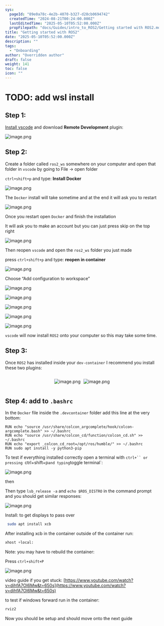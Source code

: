 ```yaml
---
sys:
  pageId: "89e0a78c-4e2b-4070-b327-d28cb0694742"
  createdTime: "2024-08-21T00:24:00.000Z"
  lastEditedTime: "2025-05-10T05:52:00.000Z"
  propFilepath: "docs/Guides/intro_to_ROS2/Getting started with ROS2.md"
title: "Getting started with ROS2"
date: "2025-05-10T05:52:00.000Z"
description: ""
tags:
  - "Onboarding"
author: "Overridden author"
draft: false
weight: 141
toc: false
icon: ""
---
```


# TODO: add wsl install

## Step 1:

[Install vscode](https://code.visualstudio.com/download) and download **Remote Development** plugin:

![image.png](https://prod-files-secure.s3.us-west-2.amazonaws.com/d518164a-d88e-44d1-a4ee-3adb3bd8bce0/efb52993-1881-4a40-b95e-6f020334f022/image.png?X-Amz-Algorithm=AWS4-HMAC-SHA256&X-Amz-Content-Sha256=UNSIGNED-PAYLOAD&X-Amz-Credential=ASIAZI2LB466YOLY7JXD%2F20250627%2Fus-west-2%2Fs3%2Faws4_request&X-Amz-Date=20250627T200950Z&X-Amz-Expires=3600&X-Amz-Security-Token=IQoJb3JpZ2luX2VjEIP%2F%2F%2F%2F%2F%2F%2F%2F%2F%2FwEaCXVzLXdlc3QtMiJGMEQCICFR8FeoSnHsLVXvzTPm67Oq01msxR%2FSVhpQywMSX200AiBG5K4H%2BDmDVUu1ecc4zixJ9bNHkmzJQ7TrwrAbW0xRwSr%2FAwh8EAAaDDYzNzQyMzE4MzgwNSIM1gJDbpm8G1yXLkC6KtwDKvWA0BKgPEs6rWF6kOboW0kSKfjOzIlp9vX48XDkobf11piLDenZAZ900gn01Vkp9Ape9Ox9si8ve7%2B37KIGHKRQnRknonN3MD3cPrjbT%2BtUnchRj8ULsX5qvHpsMWkdgXWbGeEuDYnE1bkzrT%2BkNYtDZxog8mV3GJKDf5T0526Yi6aJdJPDZVCddXzbI0JuEm1hgfXRJpCzq0CyUs%2BUs3fIIudzrogKoQNPB4QQsKJWgbQbytsIs9AmfeKrQvf7UtsHwgIijeFlvQG6XwSb103szcV4pKafndP1Q8d2hh3KJN7fAmbEIhk1W%2BGtdNhzmeTZ4%2B1D9y9JdQie6ZH%2BmdDBEOQZb5%2BH%2BsNY%2Fek78GM6lVCHyY0B46WucDKwe5Xhj854G9GxmI2f5811cc3NjLeNsETQ9f2LqU%2FfJSmx7UUCwBEQsD7BKpTYgkkV0CVDC3Pz9WJmNQX9fE3%2Bu9U2A8o3GW%2Fh8m723%2BawTC9B71i0R7sxJBFKOJwSDw3%2FLU3Xh4itkkt%2BLfYwUP9FW1d2m%2B84e8F9NRUADeJYkh9BWhJANEJzbJYE0EfQK%2BE52CjnnSDTdeSjpD8OG1PY96Ic%2Fya5lEn3DVA%2FIe8nMoq2z%2FrMb80HzQI7b2Q%2F%2Fdswu8r7wgY6pgG468Imor41dd8xHmW42LXN6a1%2F9GJCvOe5dZh6IKL6EBs580VcpO5GAjSGAYlvGFdXiyrUx91K1RDd8X0ShT5Cvr2b9Mqd48SROF8hOxnnzIKSICZr0V02xsMT1Vlv1diCTyQcYiTs1A36MQxXs2CZI9DCoyD%2FZfgkMALCDVMe7AFexN0ar31ad9BRSe8U00RLcdhZ6sli%2FuILnPmFtjX2T9MemONL&X-Amz-Signature=220cb051464239d05be71e4e1cfa90bb0ca8d1e6f716fbd4e0b6281b1997f2d8&X-Amz-SignedHeaders=host&x-amz-checksum-mode=ENABLED&x-id=GetObject)

## Step 2:

Create a folder called `ros2_ws` somewhere on your computer and open that folder in `vscode` by going to File → open folder 

`ctrl+shift+p` and type: **Install Docker**

![image.png](https://prod-files-secure.s3.us-west-2.amazonaws.com/d518164a-d88e-44d1-a4ee-3adb3bd8bce0/2269dc0e-1cd5-47ff-bceb-c04ad9b2eab0/image.png?X-Amz-Algorithm=AWS4-HMAC-SHA256&X-Amz-Content-Sha256=UNSIGNED-PAYLOAD&X-Amz-Credential=ASIAZI2LB466YOLY7JXD%2F20250627%2Fus-west-2%2Fs3%2Faws4_request&X-Amz-Date=20250627T200950Z&X-Amz-Expires=3600&X-Amz-Security-Token=IQoJb3JpZ2luX2VjEIP%2F%2F%2F%2F%2F%2F%2F%2F%2F%2FwEaCXVzLXdlc3QtMiJGMEQCICFR8FeoSnHsLVXvzTPm67Oq01msxR%2FSVhpQywMSX200AiBG5K4H%2BDmDVUu1ecc4zixJ9bNHkmzJQ7TrwrAbW0xRwSr%2FAwh8EAAaDDYzNzQyMzE4MzgwNSIM1gJDbpm8G1yXLkC6KtwDKvWA0BKgPEs6rWF6kOboW0kSKfjOzIlp9vX48XDkobf11piLDenZAZ900gn01Vkp9Ape9Ox9si8ve7%2B37KIGHKRQnRknonN3MD3cPrjbT%2BtUnchRj8ULsX5qvHpsMWkdgXWbGeEuDYnE1bkzrT%2BkNYtDZxog8mV3GJKDf5T0526Yi6aJdJPDZVCddXzbI0JuEm1hgfXRJpCzq0CyUs%2BUs3fIIudzrogKoQNPB4QQsKJWgbQbytsIs9AmfeKrQvf7UtsHwgIijeFlvQG6XwSb103szcV4pKafndP1Q8d2hh3KJN7fAmbEIhk1W%2BGtdNhzmeTZ4%2B1D9y9JdQie6ZH%2BmdDBEOQZb5%2BH%2BsNY%2Fek78GM6lVCHyY0B46WucDKwe5Xhj854G9GxmI2f5811cc3NjLeNsETQ9f2LqU%2FfJSmx7UUCwBEQsD7BKpTYgkkV0CVDC3Pz9WJmNQX9fE3%2Bu9U2A8o3GW%2Fh8m723%2BawTC9B71i0R7sxJBFKOJwSDw3%2FLU3Xh4itkkt%2BLfYwUP9FW1d2m%2B84e8F9NRUADeJYkh9BWhJANEJzbJYE0EfQK%2BE52CjnnSDTdeSjpD8OG1PY96Ic%2Fya5lEn3DVA%2FIe8nMoq2z%2FrMb80HzQI7b2Q%2F%2Fdswu8r7wgY6pgG468Imor41dd8xHmW42LXN6a1%2F9GJCvOe5dZh6IKL6EBs580VcpO5GAjSGAYlvGFdXiyrUx91K1RDd8X0ShT5Cvr2b9Mqd48SROF8hOxnnzIKSICZr0V02xsMT1Vlv1diCTyQcYiTs1A36MQxXs2CZI9DCoyD%2FZfgkMALCDVMe7AFexN0ar31ad9BRSe8U00RLcdhZ6sli%2FuILnPmFtjX2T9MemONL&X-Amz-Signature=09bb60a5e5c90c7c799d18ab5bd0eceaf026c3e9676fc12eda02d49a73a5cd4d&X-Amz-SignedHeaders=host&x-amz-checksum-mode=ENABLED&x-id=GetObject)

The `Docker` install will take sometime and at the end it will ask you to restart

![image.png](https://prod-files-secure.s3.us-west-2.amazonaws.com/d518164a-d88e-44d1-a4ee-3adb3bd8bce0/ed233f78-be33-4b1f-b89c-9c346c0e961e/image.png?X-Amz-Algorithm=AWS4-HMAC-SHA256&X-Amz-Content-Sha256=UNSIGNED-PAYLOAD&X-Amz-Credential=ASIAZI2LB466YOLY7JXD%2F20250627%2Fus-west-2%2Fs3%2Faws4_request&X-Amz-Date=20250627T200950Z&X-Amz-Expires=3600&X-Amz-Security-Token=IQoJb3JpZ2luX2VjEIP%2F%2F%2F%2F%2F%2F%2F%2F%2F%2FwEaCXVzLXdlc3QtMiJGMEQCICFR8FeoSnHsLVXvzTPm67Oq01msxR%2FSVhpQywMSX200AiBG5K4H%2BDmDVUu1ecc4zixJ9bNHkmzJQ7TrwrAbW0xRwSr%2FAwh8EAAaDDYzNzQyMzE4MzgwNSIM1gJDbpm8G1yXLkC6KtwDKvWA0BKgPEs6rWF6kOboW0kSKfjOzIlp9vX48XDkobf11piLDenZAZ900gn01Vkp9Ape9Ox9si8ve7%2B37KIGHKRQnRknonN3MD3cPrjbT%2BtUnchRj8ULsX5qvHpsMWkdgXWbGeEuDYnE1bkzrT%2BkNYtDZxog8mV3GJKDf5T0526Yi6aJdJPDZVCddXzbI0JuEm1hgfXRJpCzq0CyUs%2BUs3fIIudzrogKoQNPB4QQsKJWgbQbytsIs9AmfeKrQvf7UtsHwgIijeFlvQG6XwSb103szcV4pKafndP1Q8d2hh3KJN7fAmbEIhk1W%2BGtdNhzmeTZ4%2B1D9y9JdQie6ZH%2BmdDBEOQZb5%2BH%2BsNY%2Fek78GM6lVCHyY0B46WucDKwe5Xhj854G9GxmI2f5811cc3NjLeNsETQ9f2LqU%2FfJSmx7UUCwBEQsD7BKpTYgkkV0CVDC3Pz9WJmNQX9fE3%2Bu9U2A8o3GW%2Fh8m723%2BawTC9B71i0R7sxJBFKOJwSDw3%2FLU3Xh4itkkt%2BLfYwUP9FW1d2m%2B84e8F9NRUADeJYkh9BWhJANEJzbJYE0EfQK%2BE52CjnnSDTdeSjpD8OG1PY96Ic%2Fya5lEn3DVA%2FIe8nMoq2z%2FrMb80HzQI7b2Q%2F%2Fdswu8r7wgY6pgG468Imor41dd8xHmW42LXN6a1%2F9GJCvOe5dZh6IKL6EBs580VcpO5GAjSGAYlvGFdXiyrUx91K1RDd8X0ShT5Cvr2b9Mqd48SROF8hOxnnzIKSICZr0V02xsMT1Vlv1diCTyQcYiTs1A36MQxXs2CZI9DCoyD%2FZfgkMALCDVMe7AFexN0ar31ad9BRSe8U00RLcdhZ6sli%2FuILnPmFtjX2T9MemONL&X-Amz-Signature=473896cad42287c9b488e5f1a1bfe27e0206c73ccfd53dbcf1fddfdb4542a953&X-Amz-SignedHeaders=host&x-amz-checksum-mode=ENABLED&x-id=GetObject)

Once you restart open `Docker` and finish the installation

It will ask you to make an account but you can just press skip on the top right

![image.png](https://prod-files-secure.s3.us-west-2.amazonaws.com/d518164a-d88e-44d1-a4ee-3adb3bd8bce0/21010ad9-1659-4fd9-9f59-9932a09b2a3d/image.png?X-Amz-Algorithm=AWS4-HMAC-SHA256&X-Amz-Content-Sha256=UNSIGNED-PAYLOAD&X-Amz-Credential=ASIAZI2LB466YOLY7JXD%2F20250627%2Fus-west-2%2Fs3%2Faws4_request&X-Amz-Date=20250627T200950Z&X-Amz-Expires=3600&X-Amz-Security-Token=IQoJb3JpZ2luX2VjEIP%2F%2F%2F%2F%2F%2F%2F%2F%2F%2FwEaCXVzLXdlc3QtMiJGMEQCICFR8FeoSnHsLVXvzTPm67Oq01msxR%2FSVhpQywMSX200AiBG5K4H%2BDmDVUu1ecc4zixJ9bNHkmzJQ7TrwrAbW0xRwSr%2FAwh8EAAaDDYzNzQyMzE4MzgwNSIM1gJDbpm8G1yXLkC6KtwDKvWA0BKgPEs6rWF6kOboW0kSKfjOzIlp9vX48XDkobf11piLDenZAZ900gn01Vkp9Ape9Ox9si8ve7%2B37KIGHKRQnRknonN3MD3cPrjbT%2BtUnchRj8ULsX5qvHpsMWkdgXWbGeEuDYnE1bkzrT%2BkNYtDZxog8mV3GJKDf5T0526Yi6aJdJPDZVCddXzbI0JuEm1hgfXRJpCzq0CyUs%2BUs3fIIudzrogKoQNPB4QQsKJWgbQbytsIs9AmfeKrQvf7UtsHwgIijeFlvQG6XwSb103szcV4pKafndP1Q8d2hh3KJN7fAmbEIhk1W%2BGtdNhzmeTZ4%2B1D9y9JdQie6ZH%2BmdDBEOQZb5%2BH%2BsNY%2Fek78GM6lVCHyY0B46WucDKwe5Xhj854G9GxmI2f5811cc3NjLeNsETQ9f2LqU%2FfJSmx7UUCwBEQsD7BKpTYgkkV0CVDC3Pz9WJmNQX9fE3%2Bu9U2A8o3GW%2Fh8m723%2BawTC9B71i0R7sxJBFKOJwSDw3%2FLU3Xh4itkkt%2BLfYwUP9FW1d2m%2B84e8F9NRUADeJYkh9BWhJANEJzbJYE0EfQK%2BE52CjnnSDTdeSjpD8OG1PY96Ic%2Fya5lEn3DVA%2FIe8nMoq2z%2FrMb80HzQI7b2Q%2F%2Fdswu8r7wgY6pgG468Imor41dd8xHmW42LXN6a1%2F9GJCvOe5dZh6IKL6EBs580VcpO5GAjSGAYlvGFdXiyrUx91K1RDd8X0ShT5Cvr2b9Mqd48SROF8hOxnnzIKSICZr0V02xsMT1Vlv1diCTyQcYiTs1A36MQxXs2CZI9DCoyD%2FZfgkMALCDVMe7AFexN0ar31ad9BRSe8U00RLcdhZ6sli%2FuILnPmFtjX2T9MemONL&X-Amz-Signature=92a60919eede619325aa79771e7b3cda8a1e86504baff2e1da0ae87ac4a637af&X-Amz-SignedHeaders=host&x-amz-checksum-mode=ENABLED&x-id=GetObject)

Then reopen `vscode` and open the `ros2_ws` folder you just made

press `ctrl+shift+p` and type: **reopen in container**

![image.png](https://prod-files-secure.s3.us-west-2.amazonaws.com/d518164a-d88e-44d1-a4ee-3adb3bd8bce0/4e93b8c2-41ad-488c-8095-c74205196118/image.png?X-Amz-Algorithm=AWS4-HMAC-SHA256&X-Amz-Content-Sha256=UNSIGNED-PAYLOAD&X-Amz-Credential=ASIAZI2LB466YOLY7JXD%2F20250627%2Fus-west-2%2Fs3%2Faws4_request&X-Amz-Date=20250627T200950Z&X-Amz-Expires=3600&X-Amz-Security-Token=IQoJb3JpZ2luX2VjEIP%2F%2F%2F%2F%2F%2F%2F%2F%2F%2FwEaCXVzLXdlc3QtMiJGMEQCICFR8FeoSnHsLVXvzTPm67Oq01msxR%2FSVhpQywMSX200AiBG5K4H%2BDmDVUu1ecc4zixJ9bNHkmzJQ7TrwrAbW0xRwSr%2FAwh8EAAaDDYzNzQyMzE4MzgwNSIM1gJDbpm8G1yXLkC6KtwDKvWA0BKgPEs6rWF6kOboW0kSKfjOzIlp9vX48XDkobf11piLDenZAZ900gn01Vkp9Ape9Ox9si8ve7%2B37KIGHKRQnRknonN3MD3cPrjbT%2BtUnchRj8ULsX5qvHpsMWkdgXWbGeEuDYnE1bkzrT%2BkNYtDZxog8mV3GJKDf5T0526Yi6aJdJPDZVCddXzbI0JuEm1hgfXRJpCzq0CyUs%2BUs3fIIudzrogKoQNPB4QQsKJWgbQbytsIs9AmfeKrQvf7UtsHwgIijeFlvQG6XwSb103szcV4pKafndP1Q8d2hh3KJN7fAmbEIhk1W%2BGtdNhzmeTZ4%2B1D9y9JdQie6ZH%2BmdDBEOQZb5%2BH%2BsNY%2Fek78GM6lVCHyY0B46WucDKwe5Xhj854G9GxmI2f5811cc3NjLeNsETQ9f2LqU%2FfJSmx7UUCwBEQsD7BKpTYgkkV0CVDC3Pz9WJmNQX9fE3%2Bu9U2A8o3GW%2Fh8m723%2BawTC9B71i0R7sxJBFKOJwSDw3%2FLU3Xh4itkkt%2BLfYwUP9FW1d2m%2B84e8F9NRUADeJYkh9BWhJANEJzbJYE0EfQK%2BE52CjnnSDTdeSjpD8OG1PY96Ic%2Fya5lEn3DVA%2FIe8nMoq2z%2FrMb80HzQI7b2Q%2F%2Fdswu8r7wgY6pgG468Imor41dd8xHmW42LXN6a1%2F9GJCvOe5dZh6IKL6EBs580VcpO5GAjSGAYlvGFdXiyrUx91K1RDd8X0ShT5Cvr2b9Mqd48SROF8hOxnnzIKSICZr0V02xsMT1Vlv1diCTyQcYiTs1A36MQxXs2CZI9DCoyD%2FZfgkMALCDVMe7AFexN0ar31ad9BRSe8U00RLcdhZ6sli%2FuILnPmFtjX2T9MemONL&X-Amz-Signature=7acf2abe320a987c2d05d70a21532536a1fbd15ade545213593e14581bf7a0e4&X-Amz-SignedHeaders=host&x-amz-checksum-mode=ENABLED&x-id=GetObject)

Choose “Add configuration to workspace”

![image.png](https://prod-files-secure.s3.us-west-2.amazonaws.com/d518164a-d88e-44d1-a4ee-3adb3bd8bce0/9560b282-5060-4989-ba37-97e7b2c22476/image.png?X-Amz-Algorithm=AWS4-HMAC-SHA256&X-Amz-Content-Sha256=UNSIGNED-PAYLOAD&X-Amz-Credential=ASIAZI2LB466YOLY7JXD%2F20250627%2Fus-west-2%2Fs3%2Faws4_request&X-Amz-Date=20250627T200950Z&X-Amz-Expires=3600&X-Amz-Security-Token=IQoJb3JpZ2luX2VjEIP%2F%2F%2F%2F%2F%2F%2F%2F%2F%2FwEaCXVzLXdlc3QtMiJGMEQCICFR8FeoSnHsLVXvzTPm67Oq01msxR%2FSVhpQywMSX200AiBG5K4H%2BDmDVUu1ecc4zixJ9bNHkmzJQ7TrwrAbW0xRwSr%2FAwh8EAAaDDYzNzQyMzE4MzgwNSIM1gJDbpm8G1yXLkC6KtwDKvWA0BKgPEs6rWF6kOboW0kSKfjOzIlp9vX48XDkobf11piLDenZAZ900gn01Vkp9Ape9Ox9si8ve7%2B37KIGHKRQnRknonN3MD3cPrjbT%2BtUnchRj8ULsX5qvHpsMWkdgXWbGeEuDYnE1bkzrT%2BkNYtDZxog8mV3GJKDf5T0526Yi6aJdJPDZVCddXzbI0JuEm1hgfXRJpCzq0CyUs%2BUs3fIIudzrogKoQNPB4QQsKJWgbQbytsIs9AmfeKrQvf7UtsHwgIijeFlvQG6XwSb103szcV4pKafndP1Q8d2hh3KJN7fAmbEIhk1W%2BGtdNhzmeTZ4%2B1D9y9JdQie6ZH%2BmdDBEOQZb5%2BH%2BsNY%2Fek78GM6lVCHyY0B46WucDKwe5Xhj854G9GxmI2f5811cc3NjLeNsETQ9f2LqU%2FfJSmx7UUCwBEQsD7BKpTYgkkV0CVDC3Pz9WJmNQX9fE3%2Bu9U2A8o3GW%2Fh8m723%2BawTC9B71i0R7sxJBFKOJwSDw3%2FLU3Xh4itkkt%2BLfYwUP9FW1d2m%2B84e8F9NRUADeJYkh9BWhJANEJzbJYE0EfQK%2BE52CjnnSDTdeSjpD8OG1PY96Ic%2Fya5lEn3DVA%2FIe8nMoq2z%2FrMb80HzQI7b2Q%2F%2Fdswu8r7wgY6pgG468Imor41dd8xHmW42LXN6a1%2F9GJCvOe5dZh6IKL6EBs580VcpO5GAjSGAYlvGFdXiyrUx91K1RDd8X0ShT5Cvr2b9Mqd48SROF8hOxnnzIKSICZr0V02xsMT1Vlv1diCTyQcYiTs1A36MQxXs2CZI9DCoyD%2FZfgkMALCDVMe7AFexN0ar31ad9BRSe8U00RLcdhZ6sli%2FuILnPmFtjX2T9MemONL&X-Amz-Signature=ce70dafdd1ff27914a5662483368fc1104b313ccdcce6c05e556d2d33b8f750f&X-Amz-SignedHeaders=host&x-amz-checksum-mode=ENABLED&x-id=GetObject)

![image.png](https://prod-files-secure.s3.us-west-2.amazonaws.com/d518164a-d88e-44d1-a4ee-3adb3bd8bce0/2ee63f81-886b-48e8-a553-dc6e5eac99e4/image.png?X-Amz-Algorithm=AWS4-HMAC-SHA256&X-Amz-Content-Sha256=UNSIGNED-PAYLOAD&X-Amz-Credential=ASIAZI2LB466YOLY7JXD%2F20250627%2Fus-west-2%2Fs3%2Faws4_request&X-Amz-Date=20250627T200950Z&X-Amz-Expires=3600&X-Amz-Security-Token=IQoJb3JpZ2luX2VjEIP%2F%2F%2F%2F%2F%2F%2F%2F%2F%2FwEaCXVzLXdlc3QtMiJGMEQCICFR8FeoSnHsLVXvzTPm67Oq01msxR%2FSVhpQywMSX200AiBG5K4H%2BDmDVUu1ecc4zixJ9bNHkmzJQ7TrwrAbW0xRwSr%2FAwh8EAAaDDYzNzQyMzE4MzgwNSIM1gJDbpm8G1yXLkC6KtwDKvWA0BKgPEs6rWF6kOboW0kSKfjOzIlp9vX48XDkobf11piLDenZAZ900gn01Vkp9Ape9Ox9si8ve7%2B37KIGHKRQnRknonN3MD3cPrjbT%2BtUnchRj8ULsX5qvHpsMWkdgXWbGeEuDYnE1bkzrT%2BkNYtDZxog8mV3GJKDf5T0526Yi6aJdJPDZVCddXzbI0JuEm1hgfXRJpCzq0CyUs%2BUs3fIIudzrogKoQNPB4QQsKJWgbQbytsIs9AmfeKrQvf7UtsHwgIijeFlvQG6XwSb103szcV4pKafndP1Q8d2hh3KJN7fAmbEIhk1W%2BGtdNhzmeTZ4%2B1D9y9JdQie6ZH%2BmdDBEOQZb5%2BH%2BsNY%2Fek78GM6lVCHyY0B46WucDKwe5Xhj854G9GxmI2f5811cc3NjLeNsETQ9f2LqU%2FfJSmx7UUCwBEQsD7BKpTYgkkV0CVDC3Pz9WJmNQX9fE3%2Bu9U2A8o3GW%2Fh8m723%2BawTC9B71i0R7sxJBFKOJwSDw3%2FLU3Xh4itkkt%2BLfYwUP9FW1d2m%2B84e8F9NRUADeJYkh9BWhJANEJzbJYE0EfQK%2BE52CjnnSDTdeSjpD8OG1PY96Ic%2Fya5lEn3DVA%2FIe8nMoq2z%2FrMb80HzQI7b2Q%2F%2Fdswu8r7wgY6pgG468Imor41dd8xHmW42LXN6a1%2F9GJCvOe5dZh6IKL6EBs580VcpO5GAjSGAYlvGFdXiyrUx91K1RDd8X0ShT5Cvr2b9Mqd48SROF8hOxnnzIKSICZr0V02xsMT1Vlv1diCTyQcYiTs1A36MQxXs2CZI9DCoyD%2FZfgkMALCDVMe7AFexN0ar31ad9BRSe8U00RLcdhZ6sli%2FuILnPmFtjX2T9MemONL&X-Amz-Signature=6af3bd072e53d02b5e1c17a012aa0ba6a0457a6eac6b35dc2f932ab9be0ba78d&X-Amz-SignedHeaders=host&x-amz-checksum-mode=ENABLED&x-id=GetObject)

![image.png](https://prod-files-secure.s3.us-west-2.amazonaws.com/d518164a-d88e-44d1-a4ee-3adb3bd8bce0/ae1580b2-b048-407e-aed9-b584224a7a04/image.png?X-Amz-Algorithm=AWS4-HMAC-SHA256&X-Amz-Content-Sha256=UNSIGNED-PAYLOAD&X-Amz-Credential=ASIAZI2LB466YOLY7JXD%2F20250627%2Fus-west-2%2Fs3%2Faws4_request&X-Amz-Date=20250627T200950Z&X-Amz-Expires=3600&X-Amz-Security-Token=IQoJb3JpZ2luX2VjEIP%2F%2F%2F%2F%2F%2F%2F%2F%2F%2FwEaCXVzLXdlc3QtMiJGMEQCICFR8FeoSnHsLVXvzTPm67Oq01msxR%2FSVhpQywMSX200AiBG5K4H%2BDmDVUu1ecc4zixJ9bNHkmzJQ7TrwrAbW0xRwSr%2FAwh8EAAaDDYzNzQyMzE4MzgwNSIM1gJDbpm8G1yXLkC6KtwDKvWA0BKgPEs6rWF6kOboW0kSKfjOzIlp9vX48XDkobf11piLDenZAZ900gn01Vkp9Ape9Ox9si8ve7%2B37KIGHKRQnRknonN3MD3cPrjbT%2BtUnchRj8ULsX5qvHpsMWkdgXWbGeEuDYnE1bkzrT%2BkNYtDZxog8mV3GJKDf5T0526Yi6aJdJPDZVCddXzbI0JuEm1hgfXRJpCzq0CyUs%2BUs3fIIudzrogKoQNPB4QQsKJWgbQbytsIs9AmfeKrQvf7UtsHwgIijeFlvQG6XwSb103szcV4pKafndP1Q8d2hh3KJN7fAmbEIhk1W%2BGtdNhzmeTZ4%2B1D9y9JdQie6ZH%2BmdDBEOQZb5%2BH%2BsNY%2Fek78GM6lVCHyY0B46WucDKwe5Xhj854G9GxmI2f5811cc3NjLeNsETQ9f2LqU%2FfJSmx7UUCwBEQsD7BKpTYgkkV0CVDC3Pz9WJmNQX9fE3%2Bu9U2A8o3GW%2Fh8m723%2BawTC9B71i0R7sxJBFKOJwSDw3%2FLU3Xh4itkkt%2BLfYwUP9FW1d2m%2B84e8F9NRUADeJYkh9BWhJANEJzbJYE0EfQK%2BE52CjnnSDTdeSjpD8OG1PY96Ic%2Fya5lEn3DVA%2FIe8nMoq2z%2FrMb80HzQI7b2Q%2F%2Fdswu8r7wgY6pgG468Imor41dd8xHmW42LXN6a1%2F9GJCvOe5dZh6IKL6EBs580VcpO5GAjSGAYlvGFdXiyrUx91K1RDd8X0ShT5Cvr2b9Mqd48SROF8hOxnnzIKSICZr0V02xsMT1Vlv1diCTyQcYiTs1A36MQxXs2CZI9DCoyD%2FZfgkMALCDVMe7AFexN0ar31ad9BRSe8U00RLcdhZ6sli%2FuILnPmFtjX2T9MemONL&X-Amz-Signature=a9d1f87c30811acd2e555d935ac1091b5d8675632a2e14e6d0d6cdb48d960e07&X-Amz-SignedHeaders=host&x-amz-checksum-mode=ENABLED&x-id=GetObject)

![image.png](https://prod-files-secure.s3.us-west-2.amazonaws.com/d518164a-d88e-44d1-a4ee-3adb3bd8bce0/53255b28-f75e-430f-b9e3-c0ac8577e42b/image.png?X-Amz-Algorithm=AWS4-HMAC-SHA256&X-Amz-Content-Sha256=UNSIGNED-PAYLOAD&X-Amz-Credential=ASIAZI2LB466YOLY7JXD%2F20250627%2Fus-west-2%2Fs3%2Faws4_request&X-Amz-Date=20250627T200950Z&X-Amz-Expires=3600&X-Amz-Security-Token=IQoJb3JpZ2luX2VjEIP%2F%2F%2F%2F%2F%2F%2F%2F%2F%2FwEaCXVzLXdlc3QtMiJGMEQCICFR8FeoSnHsLVXvzTPm67Oq01msxR%2FSVhpQywMSX200AiBG5K4H%2BDmDVUu1ecc4zixJ9bNHkmzJQ7TrwrAbW0xRwSr%2FAwh8EAAaDDYzNzQyMzE4MzgwNSIM1gJDbpm8G1yXLkC6KtwDKvWA0BKgPEs6rWF6kOboW0kSKfjOzIlp9vX48XDkobf11piLDenZAZ900gn01Vkp9Ape9Ox9si8ve7%2B37KIGHKRQnRknonN3MD3cPrjbT%2BtUnchRj8ULsX5qvHpsMWkdgXWbGeEuDYnE1bkzrT%2BkNYtDZxog8mV3GJKDf5T0526Yi6aJdJPDZVCddXzbI0JuEm1hgfXRJpCzq0CyUs%2BUs3fIIudzrogKoQNPB4QQsKJWgbQbytsIs9AmfeKrQvf7UtsHwgIijeFlvQG6XwSb103szcV4pKafndP1Q8d2hh3KJN7fAmbEIhk1W%2BGtdNhzmeTZ4%2B1D9y9JdQie6ZH%2BmdDBEOQZb5%2BH%2BsNY%2Fek78GM6lVCHyY0B46WucDKwe5Xhj854G9GxmI2f5811cc3NjLeNsETQ9f2LqU%2FfJSmx7UUCwBEQsD7BKpTYgkkV0CVDC3Pz9WJmNQX9fE3%2Bu9U2A8o3GW%2Fh8m723%2BawTC9B71i0R7sxJBFKOJwSDw3%2FLU3Xh4itkkt%2BLfYwUP9FW1d2m%2B84e8F9NRUADeJYkh9BWhJANEJzbJYE0EfQK%2BE52CjnnSDTdeSjpD8OG1PY96Ic%2Fya5lEn3DVA%2FIe8nMoq2z%2FrMb80HzQI7b2Q%2F%2Fdswu8r7wgY6pgG468Imor41dd8xHmW42LXN6a1%2F9GJCvOe5dZh6IKL6EBs580VcpO5GAjSGAYlvGFdXiyrUx91K1RDd8X0ShT5Cvr2b9Mqd48SROF8hOxnnzIKSICZr0V02xsMT1Vlv1diCTyQcYiTs1A36MQxXs2CZI9DCoyD%2FZfgkMALCDVMe7AFexN0ar31ad9BRSe8U00RLcdhZ6sli%2FuILnPmFtjX2T9MemONL&X-Amz-Signature=2e19981f1c51a3bbcc8c46fc3bae45bbc8d91d51d07dfc54b15d62147174a10e&X-Amz-SignedHeaders=host&x-amz-checksum-mode=ENABLED&x-id=GetObject)

![image.png](https://prod-files-secure.s3.us-west-2.amazonaws.com/d518164a-d88e-44d1-a4ee-3adb3bd8bce0/7c562767-5af9-4ffb-97d1-327bcdf4ee00/image.png?X-Amz-Algorithm=AWS4-HMAC-SHA256&X-Amz-Content-Sha256=UNSIGNED-PAYLOAD&X-Amz-Credential=ASIAZI2LB466YOLY7JXD%2F20250627%2Fus-west-2%2Fs3%2Faws4_request&X-Amz-Date=20250627T200950Z&X-Amz-Expires=3600&X-Amz-Security-Token=IQoJb3JpZ2luX2VjEIP%2F%2F%2F%2F%2F%2F%2F%2F%2F%2FwEaCXVzLXdlc3QtMiJGMEQCICFR8FeoSnHsLVXvzTPm67Oq01msxR%2FSVhpQywMSX200AiBG5K4H%2BDmDVUu1ecc4zixJ9bNHkmzJQ7TrwrAbW0xRwSr%2FAwh8EAAaDDYzNzQyMzE4MzgwNSIM1gJDbpm8G1yXLkC6KtwDKvWA0BKgPEs6rWF6kOboW0kSKfjOzIlp9vX48XDkobf11piLDenZAZ900gn01Vkp9Ape9Ox9si8ve7%2B37KIGHKRQnRknonN3MD3cPrjbT%2BtUnchRj8ULsX5qvHpsMWkdgXWbGeEuDYnE1bkzrT%2BkNYtDZxog8mV3GJKDf5T0526Yi6aJdJPDZVCddXzbI0JuEm1hgfXRJpCzq0CyUs%2BUs3fIIudzrogKoQNPB4QQsKJWgbQbytsIs9AmfeKrQvf7UtsHwgIijeFlvQG6XwSb103szcV4pKafndP1Q8d2hh3KJN7fAmbEIhk1W%2BGtdNhzmeTZ4%2B1D9y9JdQie6ZH%2BmdDBEOQZb5%2BH%2BsNY%2Fek78GM6lVCHyY0B46WucDKwe5Xhj854G9GxmI2f5811cc3NjLeNsETQ9f2LqU%2FfJSmx7UUCwBEQsD7BKpTYgkkV0CVDC3Pz9WJmNQX9fE3%2Bu9U2A8o3GW%2Fh8m723%2BawTC9B71i0R7sxJBFKOJwSDw3%2FLU3Xh4itkkt%2BLfYwUP9FW1d2m%2B84e8F9NRUADeJYkh9BWhJANEJzbJYE0EfQK%2BE52CjnnSDTdeSjpD8OG1PY96Ic%2Fya5lEn3DVA%2FIe8nMoq2z%2FrMb80HzQI7b2Q%2F%2Fdswu8r7wgY6pgG468Imor41dd8xHmW42LXN6a1%2F9GJCvOe5dZh6IKL6EBs580VcpO5GAjSGAYlvGFdXiyrUx91K1RDd8X0ShT5Cvr2b9Mqd48SROF8hOxnnzIKSICZr0V02xsMT1Vlv1diCTyQcYiTs1A36MQxXs2CZI9DCoyD%2FZfgkMALCDVMe7AFexN0ar31ad9BRSe8U00RLcdhZ6sli%2FuILnPmFtjX2T9MemONL&X-Amz-Signature=d268a043ad05c996fc7843b3d6545fa29dfd4b4396d06c577a57328037def12c&X-Amz-SignedHeaders=host&x-amz-checksum-mode=ENABLED&x-id=GetObject)

`vscode` will now install `ROS2` onto your computer so this may take some time.

## Step 3:

Once `ROS2` has installed inside your `dev-container` I recommend you install these two plugins:

<div style="display: flex;flex-direction: row; column-gap:10px; max-width: 630px;justify-content: center;">
<div>

![image.png](https://prod-files-secure.s3.us-west-2.amazonaws.com/d518164a-d88e-44d1-a4ee-3adb3bd8bce0/3fc3d550-5a54-4ba1-ba6b-faa01cdb7369/image.png?X-Amz-Algorithm=AWS4-HMAC-SHA256&X-Amz-Content-Sha256=UNSIGNED-PAYLOAD&X-Amz-Credential=ASIAZI2LB466S3RPF5PW%2F20250627%2Fus-west-2%2Fs3%2Faws4_request&X-Amz-Date=20250627T200952Z&X-Amz-Expires=3600&X-Amz-Security-Token=IQoJb3JpZ2luX2VjEIP%2F%2F%2F%2F%2F%2F%2F%2F%2F%2FwEaCXVzLXdlc3QtMiJHMEUCIFeKhqNfbuQe0znXtatSyDuKVSxcVC4LsHyK4T9LtwI7AiEA2JMT8uC6rtxo113lE0j6S%2B55HLJ7bYM9OZQARcEyvjQq%2FwMIfBAAGgw2Mzc0MjMxODM4MDUiDAOey1JbE4v%2Ba%2FsGIyrcA%2FOsKXUtNp0PFPO5YTxvQsuXLU6HE%2BYNVp87GPAqnqzVi4zoMfaWSDLYY6h6ef6uJaymNPfigfgGdc6%2BmhTneb2bS8vKpcyps1MjpA7YfRIqoMcOCKj8cWXhirrMjjocJo%2FzaI89wJ7Ixv5GPMBwD1OaYTCoMe%2BG50GHqcB9ffGo4VWMQKL9Cbmc2ySiCPVQ%2F44Wpi2jq4r2e2G%2Bsp8iC4aeKnQxx8Ri%2FgjIxv5WkUzWzGOQaIeB4b%2BGMp6LFh%2BeotsFNiaBjvrRmyurGPaiujApyX0wXhg8BsVruNUcJYfhifEgGA1eDvsaX7q6dWkKmkM2%2FGEOZnCLRZZxSOhy5weq1UOGYyWUDylom1bOWS%2FqdVYDwzO6vJcpr3cCVclUfhL7SUT2DcqZ6UavCJrBBuoezzHyGgKZmDk0I679W3ZAHlRzy7fw7dHO6LRg%2BEtxtlSl%2FmeWvm5e7%2B4G300pO9HESa4IVrduEuPFqRC%2BLY15xpoHzv2P95Ukf0loDNHEtaNI%2F2iVi78SuKnzbvzOcqrsxbwRWTvlP%2FHOgp9ZQil9pfEYzza9Kxi5kbpXFuBZZKOINTMHcri5WB0aAocGMgI6WfgaPr0L7PimCQELkuDKz2gYLbxzsM2rdYpnMMbK%2B8IGOqUBDV1jauVEeGFzs1kenqnYnRrSyrOASgxoO2C05LYGNWUejt1M1ouFQcouqgzNy6VkmzSmgWPSoMAqZ9mGE%2BuW2VDwvKK0J8npjfJqiU6hh%2BsmamBSCSVMB5jle9ge5ZnSrDcXvE2KhBYA8iRFUB1sF%2F%2FpcRtYjA0Z2721t0tQMaPVsyhlOul5Cqmvofu6X7mpf2kHl1XAdP0872Rnwpj4bzsoTQ9V&X-Amz-Signature=e4a7e5205a4b0ac500ccdcb788e03c235c7cb77f5dc32310f346e2bc9a7a28ae&X-Amz-SignedHeaders=host&x-amz-checksum-mode=ENABLED&x-id=GetObject)

</div>
<div>

![image.png](https://prod-files-secure.s3.us-west-2.amazonaws.com/d518164a-d88e-44d1-a4ee-3adb3bd8bce0/d994cc66-13c2-4093-a5a3-f84cf4601a82/image.png?X-Amz-Algorithm=AWS4-HMAC-SHA256&X-Amz-Content-Sha256=UNSIGNED-PAYLOAD&X-Amz-Credential=ASIAZI2LB466XRJUDOA7%2F20250627%2Fus-west-2%2Fs3%2Faws4_request&X-Amz-Date=20250627T200952Z&X-Amz-Expires=3600&X-Amz-Security-Token=IQoJb3JpZ2luX2VjEIP%2F%2F%2F%2F%2F%2F%2F%2F%2F%2FwEaCXVzLXdlc3QtMiJHMEUCIQDcviolS7nQaSC9geQw502PC58eEP8bb1UBpSzftmRudwIgdleVEBaIBFiiE8J0%2BXp0RGUlKdVPpaACsy7e2QpEWL4q%2FwMIfBAAGgw2Mzc0MjMxODM4MDUiDEyuLv6fbwk9c3tndircA1CXqWx4r9KcE5baZaVOhgz6aPYBszWu5YHjGbziSV4r%2BxX%2Fh798HPItR1b59M4hlnJbgEeeQNDaSbAmP7nxNiL%2Fu5NkyOfwZ%2BbhGV%2FWT%2FmEcNV0L9D%2B9O12gQtmWE6Y2TYba5XmUyzzfNG%2F07McEiTlwRnQkq0t4t1tsJiAu2RFgu9lM1mH%2FeOtkU1CsW5xDj8JbNiAatGbIn1b7lE2VOth2E8lYpCH0Gd%2FSREKjb%2F1rFRJ8DaO9ItA2N4QEdMtCAnfu34ag6xRN8VDDmSNBx6wmO2ZCterlxJsFsIPczZ7pM4KacvHFhHuXq%2FM5h9WrRKFqd6XvT5%2Btl675YRlKyxKI%2Fje4RUMdR9XdyhFi5JMRT7lTIrtnCSIiPgadbQ23UNRONecSqdcnBLNAOYp4UkxPwDpwZGlrRUNdcIottZIEiXe1s0jErzIHGb5ZD%2Bb5c53TYNg6mivRv845qBKfDhyjRQ9qI%2BPPzOPRBp3uNrpQZZa9bOxxX97DeYRj0D3tIoISEJLGZqBFM6e3fV6zLWhtaocMKSLm8yOEnznTMn99GQ8wUCUc4UTrL1WYqlFGgTiY0rdux1uLn1jjI%2BK81tQOBzR64wNS6pfdL1h43D4YDoJPwGs3MobzCRRMLrK%2B8IGOqUBmr4hRpHNpGaKkplRpOkgiOxsEDWZPj9zCpIaauefsrv7u7Va7tIBkDbubVNgjMgmOCFPzpK0VYoqpQeC55hlSPPErdk9wcwz3a6LXNHW%2B1GUUHl8Z7HUuOx2ipgnyqJ4zdyQYZ1bL0f1jlctUad%2BiaXFH3P7Xy%2BwbYWARVfscbadX93TbinUbth4GBx%2B0XzI13DhMrDfP4Nf7A5Vkr%2BTFr2Oxobq&X-Amz-Signature=65823ad987cf8068a289d807ea04bec4c3fe931533adddb91061bb03808bf1f2&X-Amz-SignedHeaders=host&x-amz-checksum-mode=ENABLED&x-id=GetObject)

</div>
</div>

## Step 4: add to `.bashrc`

In the `Docker` file inside the `.devcontainer` folder add this line at the very bottom: 

```docker
RUN echo "source /usr/share/colcon_argcomplete/hook/colcon-argcomplete.bash" >> ~/.bashrc
RUN echo "source /usr/share/colcon_cd/function/colcon_cd.sh" >> ~/.bashrc
RUN echo "export _colcon_cd_root=/opt/ros/humble/" >> ~/.bashrc
RUN sudo apt install -y python3-pip 
```

To test if everything installed correctly open a terminal with `ctrl+`` or pressing `ctrl+shift+p` and typing `toggle terminal`:

![image.png](https://prod-files-secure.s3.us-west-2.amazonaws.com/d518164a-d88e-44d1-a4ee-3adb3bd8bce0/6a4943d8-b04e-4c02-9a58-775f3384d1a5/image.png?X-Amz-Algorithm=AWS4-HMAC-SHA256&X-Amz-Content-Sha256=UNSIGNED-PAYLOAD&X-Amz-Credential=ASIAZI2LB466YOLY7JXD%2F20250627%2Fus-west-2%2Fs3%2Faws4_request&X-Amz-Date=20250627T200950Z&X-Amz-Expires=3600&X-Amz-Security-Token=IQoJb3JpZ2luX2VjEIP%2F%2F%2F%2F%2F%2F%2F%2F%2F%2FwEaCXVzLXdlc3QtMiJGMEQCICFR8FeoSnHsLVXvzTPm67Oq01msxR%2FSVhpQywMSX200AiBG5K4H%2BDmDVUu1ecc4zixJ9bNHkmzJQ7TrwrAbW0xRwSr%2FAwh8EAAaDDYzNzQyMzE4MzgwNSIM1gJDbpm8G1yXLkC6KtwDKvWA0BKgPEs6rWF6kOboW0kSKfjOzIlp9vX48XDkobf11piLDenZAZ900gn01Vkp9Ape9Ox9si8ve7%2B37KIGHKRQnRknonN3MD3cPrjbT%2BtUnchRj8ULsX5qvHpsMWkdgXWbGeEuDYnE1bkzrT%2BkNYtDZxog8mV3GJKDf5T0526Yi6aJdJPDZVCddXzbI0JuEm1hgfXRJpCzq0CyUs%2BUs3fIIudzrogKoQNPB4QQsKJWgbQbytsIs9AmfeKrQvf7UtsHwgIijeFlvQG6XwSb103szcV4pKafndP1Q8d2hh3KJN7fAmbEIhk1W%2BGtdNhzmeTZ4%2B1D9y9JdQie6ZH%2BmdDBEOQZb5%2BH%2BsNY%2Fek78GM6lVCHyY0B46WucDKwe5Xhj854G9GxmI2f5811cc3NjLeNsETQ9f2LqU%2FfJSmx7UUCwBEQsD7BKpTYgkkV0CVDC3Pz9WJmNQX9fE3%2Bu9U2A8o3GW%2Fh8m723%2BawTC9B71i0R7sxJBFKOJwSDw3%2FLU3Xh4itkkt%2BLfYwUP9FW1d2m%2B84e8F9NRUADeJYkh9BWhJANEJzbJYE0EfQK%2BE52CjnnSDTdeSjpD8OG1PY96Ic%2Fya5lEn3DVA%2FIe8nMoq2z%2FrMb80HzQI7b2Q%2F%2Fdswu8r7wgY6pgG468Imor41dd8xHmW42LXN6a1%2F9GJCvOe5dZh6IKL6EBs580VcpO5GAjSGAYlvGFdXiyrUx91K1RDd8X0ShT5Cvr2b9Mqd48SROF8hOxnnzIKSICZr0V02xsMT1Vlv1diCTyQcYiTs1A36MQxXs2CZI9DCoyD%2FZfgkMALCDVMe7AFexN0ar31ad9BRSe8U00RLcdhZ6sli%2FuILnPmFtjX2T9MemONL&X-Amz-Signature=eb8cbabc82b6d4ce6e15babe35134e4e94de355c2025d10fdc6a4919c2c87173&X-Amz-SignedHeaders=host&x-amz-checksum-mode=ENABLED&x-id=GetObject)

then 

Then type `lsb_release -a` and `echo $ROS_DISTRO` in the command prompt and you should get similar responses:

![image.png](https://prod-files-secure.s3.us-west-2.amazonaws.com/d518164a-d88e-44d1-a4ee-3adb3bd8bce0/3e635dec-a805-4e85-8b9e-d000e5b71a4e/image.png?X-Amz-Algorithm=AWS4-HMAC-SHA256&X-Amz-Content-Sha256=UNSIGNED-PAYLOAD&X-Amz-Credential=ASIAZI2LB466YOLY7JXD%2F20250627%2Fus-west-2%2Fs3%2Faws4_request&X-Amz-Date=20250627T200950Z&X-Amz-Expires=3600&X-Amz-Security-Token=IQoJb3JpZ2luX2VjEIP%2F%2F%2F%2F%2F%2F%2F%2F%2F%2FwEaCXVzLXdlc3QtMiJGMEQCICFR8FeoSnHsLVXvzTPm67Oq01msxR%2FSVhpQywMSX200AiBG5K4H%2BDmDVUu1ecc4zixJ9bNHkmzJQ7TrwrAbW0xRwSr%2FAwh8EAAaDDYzNzQyMzE4MzgwNSIM1gJDbpm8G1yXLkC6KtwDKvWA0BKgPEs6rWF6kOboW0kSKfjOzIlp9vX48XDkobf11piLDenZAZ900gn01Vkp9Ape9Ox9si8ve7%2B37KIGHKRQnRknonN3MD3cPrjbT%2BtUnchRj8ULsX5qvHpsMWkdgXWbGeEuDYnE1bkzrT%2BkNYtDZxog8mV3GJKDf5T0526Yi6aJdJPDZVCddXzbI0JuEm1hgfXRJpCzq0CyUs%2BUs3fIIudzrogKoQNPB4QQsKJWgbQbytsIs9AmfeKrQvf7UtsHwgIijeFlvQG6XwSb103szcV4pKafndP1Q8d2hh3KJN7fAmbEIhk1W%2BGtdNhzmeTZ4%2B1D9y9JdQie6ZH%2BmdDBEOQZb5%2BH%2BsNY%2Fek78GM6lVCHyY0B46WucDKwe5Xhj854G9GxmI2f5811cc3NjLeNsETQ9f2LqU%2FfJSmx7UUCwBEQsD7BKpTYgkkV0CVDC3Pz9WJmNQX9fE3%2Bu9U2A8o3GW%2Fh8m723%2BawTC9B71i0R7sxJBFKOJwSDw3%2FLU3Xh4itkkt%2BLfYwUP9FW1d2m%2B84e8F9NRUADeJYkh9BWhJANEJzbJYE0EfQK%2BE52CjnnSDTdeSjpD8OG1PY96Ic%2Fya5lEn3DVA%2FIe8nMoq2z%2FrMb80HzQI7b2Q%2F%2Fdswu8r7wgY6pgG468Imor41dd8xHmW42LXN6a1%2F9GJCvOe5dZh6IKL6EBs580VcpO5GAjSGAYlvGFdXiyrUx91K1RDd8X0ShT5Cvr2b9Mqd48SROF8hOxnnzIKSICZr0V02xsMT1Vlv1diCTyQcYiTs1A36MQxXs2CZI9DCoyD%2FZfgkMALCDVMe7AFexN0ar31ad9BRSe8U00RLcdhZ6sli%2FuILnPmFtjX2T9MemONL&X-Amz-Signature=8b4105ec04d368b0f85d97ade3503f0926fbe18821454f8e7ce454d23a97a050&X-Amz-SignedHeaders=host&x-amz-checksum-mode=ENABLED&x-id=GetObject)

Install:  to get displays to pass over

```bash
 sudo apt install xcb
```

After installing xcb in the container outside of the container run:

```python
xhost +local:
```

Note: you may have to rebuild the container:

Press `ctrl+shift+P`

![image.png](https://prod-files-secure.s3.us-west-2.amazonaws.com/d518164a-d88e-44d1-a4ee-3adb3bd8bce0/6c2be660-2618-4c38-9c26-53554f7a0b7b/image.png?X-Amz-Algorithm=AWS4-HMAC-SHA256&X-Amz-Content-Sha256=UNSIGNED-PAYLOAD&X-Amz-Credential=ASIAZI2LB466YOLY7JXD%2F20250627%2Fus-west-2%2Fs3%2Faws4_request&X-Amz-Date=20250627T200950Z&X-Amz-Expires=3600&X-Amz-Security-Token=IQoJb3JpZ2luX2VjEIP%2F%2F%2F%2F%2F%2F%2F%2F%2F%2FwEaCXVzLXdlc3QtMiJGMEQCICFR8FeoSnHsLVXvzTPm67Oq01msxR%2FSVhpQywMSX200AiBG5K4H%2BDmDVUu1ecc4zixJ9bNHkmzJQ7TrwrAbW0xRwSr%2FAwh8EAAaDDYzNzQyMzE4MzgwNSIM1gJDbpm8G1yXLkC6KtwDKvWA0BKgPEs6rWF6kOboW0kSKfjOzIlp9vX48XDkobf11piLDenZAZ900gn01Vkp9Ape9Ox9si8ve7%2B37KIGHKRQnRknonN3MD3cPrjbT%2BtUnchRj8ULsX5qvHpsMWkdgXWbGeEuDYnE1bkzrT%2BkNYtDZxog8mV3GJKDf5T0526Yi6aJdJPDZVCddXzbI0JuEm1hgfXRJpCzq0CyUs%2BUs3fIIudzrogKoQNPB4QQsKJWgbQbytsIs9AmfeKrQvf7UtsHwgIijeFlvQG6XwSb103szcV4pKafndP1Q8d2hh3KJN7fAmbEIhk1W%2BGtdNhzmeTZ4%2B1D9y9JdQie6ZH%2BmdDBEOQZb5%2BH%2BsNY%2Fek78GM6lVCHyY0B46WucDKwe5Xhj854G9GxmI2f5811cc3NjLeNsETQ9f2LqU%2FfJSmx7UUCwBEQsD7BKpTYgkkV0CVDC3Pz9WJmNQX9fE3%2Bu9U2A8o3GW%2Fh8m723%2BawTC9B71i0R7sxJBFKOJwSDw3%2FLU3Xh4itkkt%2BLfYwUP9FW1d2m%2B84e8F9NRUADeJYkh9BWhJANEJzbJYE0EfQK%2BE52CjnnSDTdeSjpD8OG1PY96Ic%2Fya5lEn3DVA%2FIe8nMoq2z%2FrMb80HzQI7b2Q%2F%2Fdswu8r7wgY6pgG468Imor41dd8xHmW42LXN6a1%2F9GJCvOe5dZh6IKL6EBs580VcpO5GAjSGAYlvGFdXiyrUx91K1RDd8X0ShT5Cvr2b9Mqd48SROF8hOxnnzIKSICZr0V02xsMT1Vlv1diCTyQcYiTs1A36MQxXs2CZI9DCoyD%2FZfgkMALCDVMe7AFexN0ar31ad9BRSe8U00RLcdhZ6sli%2FuILnPmFtjX2T9MemONL&X-Amz-Signature=b40e4e866e6d6306242c7547f0caea287333a4769fc78f04990d601f9bf3923c&X-Amz-SignedHeaders=host&x-amz-checksum-mode=ENABLED&x-id=GetObject)

video guide if you get stuck: [https://www.youtube.com/watch?v=dihfA7Ol6Mw&t=650s](https://www.youtube.com/watch?v=dihfA7Ol6Mw&t=650s)

to test if windows forward run in the container:

```bash
rviz2
```

Now you should be setup and should move onto the next guide 

